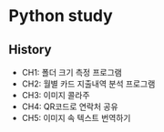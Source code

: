 # Python study

## History

- CH1: 폴더 크기 측정 프로그램
- CH2: 월별 카드 지출내역 분석 프로그램
- CH3: 이미지 콜라주
- CH4: QR코드로 연락처 공유
- CH5: 이미지 속 텍스트 번역하기

